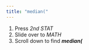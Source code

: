```yaml
---
title: "median("
---
```


1. Press *2nd STAT*
2. Slide over to *MATH*
3. Scroll down to find ***median(***
